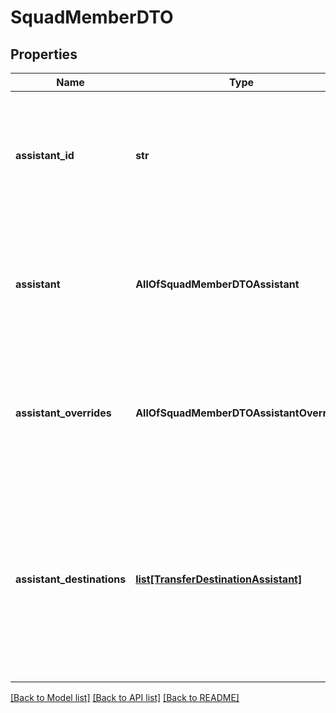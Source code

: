 # SquadMemberDTO

## Properties
Name | Type | Description | Notes
------------ | ------------- | ------------- | -------------
**assistant_id** | **str** | This is the assistant that will be used for the call. To use a transient assistant, use &#x60;assistant&#x60; instead. | [optional] 
**assistant** | **AllOfSquadMemberDTOAssistant** | This is the assistant that will be used for the call. To use an existing assistant, use &#x60;assistantId&#x60; instead. | [optional] 
**assistant_overrides** | **AllOfSquadMemberDTOAssistantOverrides** | This can be used to override the assistant&#x27;s settings and provide values for it&#x27;s template variables. | [optional] 
**assistant_destinations** | [**list[TransferDestinationAssistant]**](TransferDestinationAssistant.md) | These are the others assistants that this assistant can transfer to.  If the assistant already has transfer call tool, these destinations are just appended to existing ones. | [optional] 

[[Back to Model list]](../README.md#documentation-for-models) [[Back to API list]](../README.md#documentation-for-api-endpoints) [[Back to README]](../README.md)

